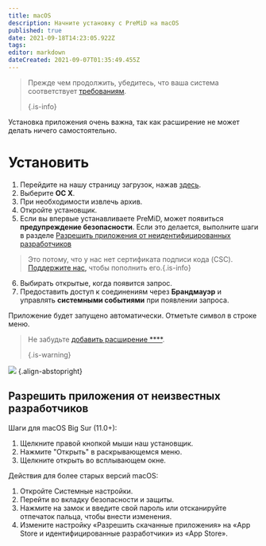 ```yaml
---
title: macOS
description: Начните установку с PreMiD на macOS
published: true
date: 2021-09-18T14:23:05.922Z
tags: 
editor: markdown
dateCreated: 2021-09-07T01:35:49.455Z
---
```


> Прежде чем продолжить, убедитесь, что ваша система соответствует [требованиям](/install/requirements). 
> 
> {.is-info}

Установка приложения очень важна, так как расширение не может делать ничего самостоятельно.

# Установить
1. Перейдите на нашу страницу загрузок, нажав [здесь](https://premid.app/downloads).
2. Выберите **ОС X**.
3. При необходимости извлечь архив.
4. Откройте установщик.
5. Если вы впервые устанавливаете PreMiD, может появиться **предупреждение безопасности**. Если это делается, выполните шаги в разделе [Разрешить приложения от неидентифицированных разработчиков](https://docs.premid.app/install/macos#allow-apps-from-unidentified-developers)
> Это потому, что у нас нет сертификата подписи кода (CSC). [Поддержите нас,](https://www.patreon.com/Timeraa) чтобы пополнить его.{.is-info}
6. Выбирать открытые, когда появится запрос.
7. Предоставить доступ к соединениям через **Брандмауэр** и управлять **системными событиями** при появлении запроса.

Приложение будет запущено автоматически. Отметьте символ в строке меню.

> Не забудьте [добавить расширение ****](/install). 
> 
> {.is-warning}

![](https://img.icons8.com/color/2x/mac-logo.png) {.align-abstopright}

## Разрешить приложения от неизвестных разработчиков
Шаги для macOS Big Sur (11.0+):
1. Щелкните правой кнопкой мыши наш установщик.
2. Нажмите "Открыть" в раскрывающемся меню.
3. Щелкните открыть во всплывающем окне.

Действия для более старых версий macOS:
1. Откройте Системные настройки.
2. Перейти во вкладку безопасности и защиты.
3. Нажмите на замок и введите свой пароль или отсканируйте отпечаток пальца, чтобы внести изменения.
4. Измените настройку «Разрешить скачанные приложения» на «App Store и идентифицированные разработчики» из «App Store».